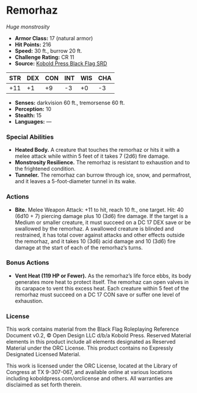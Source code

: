 # Remorhaz

*Huge monstrosity*

- **Armor Class:** 17 (natural armor)
- **Hit Points:** 216
- **Speed:** 30 ft., burrow 20 ft.
- **Challenge Rating:** CR 11
- **Source:** [Kobold Press Black Flag SRD](https://koboldpress.com/black-flag-roleplaying/)

| STR | DEX | CON | INT | WIS | CHA |
| --- | --- | --- | --- | --- | --- |
| +11 | +1 | +9 | -3 | +0 | -3 |

- **Senses:** darkvision 60 ft., tremorsense 60 ft.
- **Perception:** 10
- **Stealth:** 15
- **Languages:** —

### Special Abilities

- **Heated Body.** A creature that touches the remorhaz or hits it with a melee attack while within 5 feet of it takes 7 (2d6) fire damage.
- **Monstrosity Resilience.** The remorhaz is resistant to exhaustion and to the frightened condition.
- **Tunneler.** The remorhaz can burrow through ice, snow, and permafrost, and it leaves a 5-foot-diameter tunnel in its wake.

### Actions

- **Bite.** Melee Weapon Attack: +11 to hit, reach 10 ft., one target. Hit: 40 (6d10 + 7) piercing damage plus 10 (3d6) fire damage. If the target is a Medium or smaller creature, it must succeed on a DC 17 DEX save or be swallowed by the remorhaz. A swallowed creature is blinded and restrained, it has total cover against attacks and other effects outside the remorhaz, and it takes 10 (3d6) acid damage and 10 (3d6) fire damage at the start of each of the remorhaz’s turns.

### Bonus Actions

- **Vent Heat (119 HP or Fewer).** As the remorhaz’s life force ebbs, its body generates more heat to protect itself. The remorhaz can open valves in its carapace to vent this excess heat. Each creature within 5 feet of the remorhaz must succeed on a DC 17 CON save or suffer one level of exhaustion.

### License

This work contains material from the Black Flag Roleplaying Reference Document v0.2, © Open Design LLC d/b/a Kobold Press. Reserved Material elements in this product include all elements designated as Reserved Material under the ORC License. This product contains no Expressly Designated Licensed Material.

This work is licensed under the ORC License, located at the Library of Congress at TX 9-307-067, and available online at various locations including koboldpress.com/orclicense and others. All warranties are disclaimed as set forth therein.

